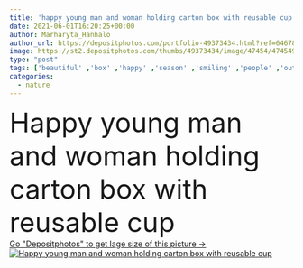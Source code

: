 ```yaml
---
title: 'happy young man and woman holding carton box with reusable cup '
date: 2021-06-01T16:20:25+00:00
author: Marharyta_Hanhalo
author_url: https://depositphotos.com/portfolio-49373434.html?ref=64678756
image: https://st2.depositphotos.com/thumbs/49373434/image/47454/474549420/api_thumb_450.jpg?forcejpeg=true
type: "post"
tags: ['beautiful' ,'box' ,'happy' ,'season' ,'smiling' ,'people' ,'outdoors' ,'cheerful' ,'nature' ,'environment' ,'caucasian' ,'transport' ,'vehicle' ,'carton' ,'care' ,'man' ,'car' ,'emotion' ,'concept' ,'ecology' ,'couple' ,'hold' ,'woman' ,'forest' ,'together' ,'recycle' ,'reuse' ,'rubbish' ,'trash' ,'ecological' ,'garbage' ,'sunglasses' ,'woods' ,'attractive' ,'outside' ,'handsome' ,'picnic' ,'automobile' ,'bio' ,'daytime' ,'boyfriend' ,'girlfriend' ,'pickup' ,'young adult' ,'natural light' ,'reusable cup' ,'zero waste' ]
categories: 
  - nature
---
```

<div aling="center">
            <font size="60"> Happy young man and woman holding carton box with reusable cup</font>   
</div>
<div>
    <a href='https://st2.depositphotos.com/thumbs/49373434/image/47454/474549420/api_thumb_450.jpg?forcejpeg=true?ref=64678756' target=_blank > Go "Depositphotos" to get lage size of this picture ->
        <img href='https://st2.depositphotos.com/thumbs/49373434/image/47454/474549420/api_thumb_450.jpg?forcejpeg=true?ref=64678756' src='https://st2.depositphotos.com/49373434/47454/i/950/depositphotos_474549420-stock-photo-happy-young-man-woman-holding.jpg?forcejpeg=true' alt='Happy young man and woman holding carton box with reusable cup' >
    </a>
</div>
